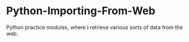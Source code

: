 # Python-Importing-From-Web
Python practice modules, where I retrieve various sorts of data from the web.
